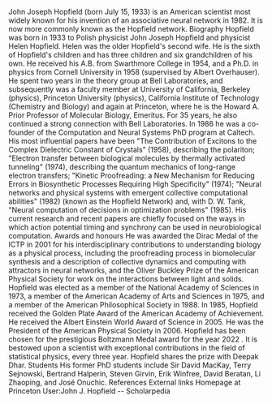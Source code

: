 John Joseph Hopfield (born July 15, 1933) is an American scientist most
widely known for his invention of an associative neural network in 1982.
It is now more commonly known as the Hopfield network. Biography
Hopfield was born in 1933 to Polish physicist John Joseph Hopfield and
physicist Helen Hopfield. Helen was the older Hopfield\'s second wife.
He is the sixth of Hopfield\'s children and has three children and six
grandchildren of his own. He received his A.B. from Swarthmore College
in 1954, and a Ph.D. in physics from Cornell University in 1958
(supervised by Albert Overhauser). He spent two years in the theory
group at Bell Laboratories, and subsequently was a faculty member at
University of California, Berkeley (physics), Princeton University
(physics), California Institute of Technology (Chemistry and Biology)
and again at Princeton, where he is the Howard A. Prior Professor of
Molecular Biology, Emeritus. For 35 years, he also continued a strong
connection with Bell Laboratories. In 1986 he was a co-founder of the
Computation and Neural Systems PhD program at Caltech. His most
influential papers have been \"The Contribution of Excitons to the
Complex Dielectric Constant of Crystals\" (1958), describing the
polariton; \"Electron transfer between biological molecules by thermally
activated tunneling\" (1974), describing the quantum mechanics of
long-range electron transfers; \"Kinetic Proofreading: a New Mechanism
for Reducing Errors in Biosynthetic Processes Requiring High
Specificity\" (1974); \"Neural networks and physical systems with
emergent collective computational abilities\" (1982) (known as the
Hopfield Network) and, with D. W. Tank, \"Neural computation of
decisions in optimization problems\" (1985). His current research and
recent papers are chiefly focused on the ways in which action potential
timing and synchrony can be used in neurobiological computation. Awards
and honours He was awarded the Dirac Medal of the ICTP in 2001 for his
interdisciplinary contributions to understanding biology as a physical
process, including the proofreading process in biomolecular synthesis
and a description of collective dynamics and computing with attractors
in neural networks, and the Oliver Buckley Prize of the American
Physical Society for work on the interactions between light and solids.
Hopfield was elected as a member of the National Academy of Sciences in
1973, a member of the American Academy of Arts and Sciences in 1975, and
a member of the American Philosophical Society in 1988. In 1985,
Hopfield received the Golden Plate Award of the American Academy of
Achievement. He received the Albert Einstein World Award of Science in
2005. He was the President of the American Physical Society in 2006.
Hopfield has been chosen for the prestigious Boltzmann Medal award for
the year 2022 . It is bestowed upon a scientist with exceptional
contributions in the field of statistical physics, every three year.
Hopfield shares the prize with Deepak Dhar. Students His former PhD
students include Sir David MacKay, Terry Sejnowski, Bertrand Halperin,
Steven Girvin, Erik Winfree, David Beratan, Li Zhaoping, and José
Onuchic. References External links Homepage at Princeton User:John J.
Hopfield -- Scholarpedia
